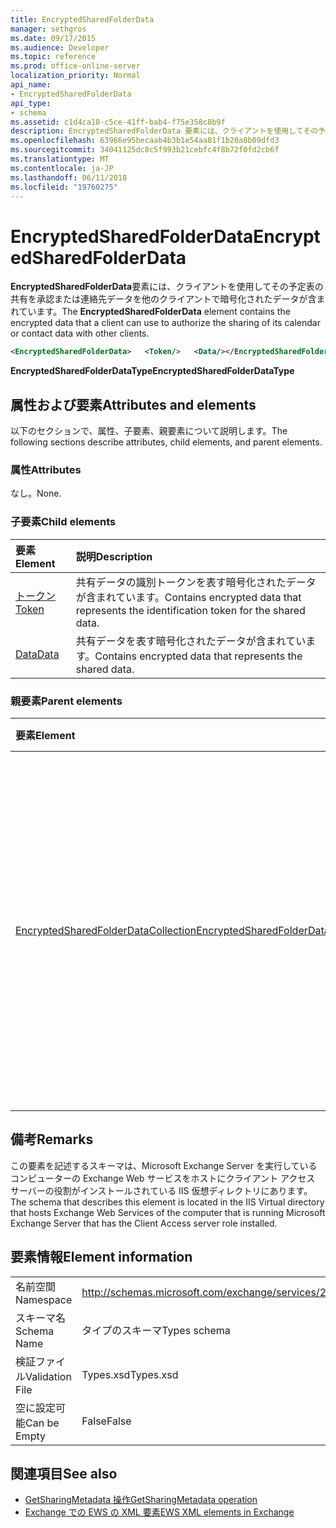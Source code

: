 ```yaml
---
title: EncryptedSharedFolderData
manager: sethgros
ms.date: 09/17/2015
ms.audience: Developer
ms.topic: reference
ms.prod: office-online-server
localization_priority: Normal
api_name:
- EncryptedSharedFolderData
api_type:
- schema
ms.assetid: c1d4ca18-c5ce-41ff-bab4-f75e358c8b9f
description: EncryptedSharedFolderData 要素には、クライアントを使用してその予定表の共有を承認または連絡先データを他のクライアントで暗号化されたデータが含まれています。
ms.openlocfilehash: 63966e95becaab4b3b1e54aa81f1b20a8b09dfd3
ms.sourcegitcommit: 34041125dc8c5f993b21cebfc4f8b72f0fd2cb6f
ms.translationtype: MT
ms.contentlocale: ja-JP
ms.lasthandoff: 06/11/2018
ms.locfileid: "19760275"
---
```

# <a name="encryptedsharedfolderdata"></a><span data-ttu-id="63c47-103">EncryptedSharedFolderData</span><span class="sxs-lookup"><span data-stu-id="63c47-103">EncryptedSharedFolderData</span></span>

<span data-ttu-id="63c47-104">**EncryptedSharedFolderData**要素には、クライアントを使用してその予定表の共有を承認または連絡先データを他のクライアントで暗号化されたデータが含まれています。</span><span class="sxs-lookup"><span data-stu-id="63c47-104">The **EncryptedSharedFolderData** element contains the encrypted data that a client can use to authorize the sharing of its calendar or contact data with other clients.</span></span> 
  
```xml
<EncryptedSharedFolderData>   <Token/>   <Data/></EncryptedSharedFolderData>
```

 <span data-ttu-id="63c47-105">**EncryptedSharedFolderDataType**</span><span class="sxs-lookup"><span data-stu-id="63c47-105">**EncryptedSharedFolderDataType**</span></span>
## <a name="attributes-and-elements"></a><span data-ttu-id="63c47-106">属性および要素</span><span class="sxs-lookup"><span data-stu-id="63c47-106">Attributes and elements</span></span>

<span data-ttu-id="63c47-107">以下のセクションで、属性、子要素、親要素について説明します。</span><span class="sxs-lookup"><span data-stu-id="63c47-107">The following sections describe attributes, child elements, and parent elements.</span></span>
  
### <a name="attributes"></a><span data-ttu-id="63c47-108">属性</span><span class="sxs-lookup"><span data-stu-id="63c47-108">Attributes</span></span>

<span data-ttu-id="63c47-109">なし。</span><span class="sxs-lookup"><span data-stu-id="63c47-109">None.</span></span>
  
### <a name="child-elements"></a><span data-ttu-id="63c47-110">子要素</span><span class="sxs-lookup"><span data-stu-id="63c47-110">Child elements</span></span>

|<span data-ttu-id="63c47-111">**要素**</span><span class="sxs-lookup"><span data-stu-id="63c47-111">**Element**</span></span>|<span data-ttu-id="63c47-112">**説明**</span><span class="sxs-lookup"><span data-stu-id="63c47-112">**Description**</span></span>|
|:-----|:-----|
|[<span data-ttu-id="63c47-113">トークン</span><span class="sxs-lookup"><span data-stu-id="63c47-113">Token</span></span>](token.md) <br/> |<span data-ttu-id="63c47-114">共有データの識別トークンを表す暗号化されたデータが含まれています。</span><span class="sxs-lookup"><span data-stu-id="63c47-114">Contains encrypted data that represents the identification token for the shared data.</span></span>  <br/> |
|[<span data-ttu-id="63c47-115">Data</span><span class="sxs-lookup"><span data-stu-id="63c47-115">Data</span></span>](data.md) <br/> |<span data-ttu-id="63c47-116">共有データを表す暗号化されたデータが含まれています。</span><span class="sxs-lookup"><span data-stu-id="63c47-116">Contains encrypted data that represents the shared data.</span></span>  <br/> |
   
### <a name="parent-elements"></a><span data-ttu-id="63c47-117">親要素</span><span class="sxs-lookup"><span data-stu-id="63c47-117">Parent elements</span></span>

|<span data-ttu-id="63c47-118">**要素**</span><span class="sxs-lookup"><span data-stu-id="63c47-118">**Element**</span></span>|<span data-ttu-id="63c47-119">**説明**</span><span class="sxs-lookup"><span data-stu-id="63c47-119">**Description**</span></span>|
|:-----|:-----|
|[<span data-ttu-id="63c47-120">EncryptedSharedFolderDataCollection</span><span class="sxs-lookup"><span data-stu-id="63c47-120">EncryptedSharedFolderDataCollection</span></span>](encryptedsharedfolderdatacollection.md) <br/> |<span data-ttu-id="63c47-121">クライアントを使用してその予定表の共有を承認または連絡先データを他のクライアントとデータ構造体のコレクションを表します。</span><span class="sxs-lookup"><span data-stu-id="63c47-121">Represents a collection of data structures that a client can use to authorize the sharing of its calendar or contact data with other clients.</span></span>  <br/> |
   
## <a name="remarks"></a><span data-ttu-id="63c47-122">備考</span><span class="sxs-lookup"><span data-stu-id="63c47-122">Remarks</span></span>

<span data-ttu-id="63c47-123">この要素を記述するスキーマは、Microsoft Exchange Server を実行しているコンピューターの Exchange Web サービスをホストにクライアント アクセス サーバーの役割がインストールされている IIS 仮想ディレクトリにあります。</span><span class="sxs-lookup"><span data-stu-id="63c47-123">The schema that describes this element is located in the IIS Virtual directory that hosts Exchange Web Services of the computer that is running Microsoft Exchange Server that has the Client Access server role installed.</span></span>
  
## <a name="element-information"></a><span data-ttu-id="63c47-124">要素情報</span><span class="sxs-lookup"><span data-stu-id="63c47-124">Element information</span></span>

|||
|:-----|:-----|
|<span data-ttu-id="63c47-125">名前空間</span><span class="sxs-lookup"><span data-stu-id="63c47-125">Namespace</span></span>  <br/> |http://schemas.microsoft.com/exchange/services/2006/types  <br/> |
|<span data-ttu-id="63c47-126">スキーマ名</span><span class="sxs-lookup"><span data-stu-id="63c47-126">Schema Name</span></span>  <br/> |<span data-ttu-id="63c47-127">タイプのスキーマ</span><span class="sxs-lookup"><span data-stu-id="63c47-127">Types schema</span></span>  <br/> |
|<span data-ttu-id="63c47-128">検証ファイル</span><span class="sxs-lookup"><span data-stu-id="63c47-128">Validation File</span></span>  <br/> |<span data-ttu-id="63c47-129">Types.xsd</span><span class="sxs-lookup"><span data-stu-id="63c47-129">Types.xsd</span></span>  <br/> |
|<span data-ttu-id="63c47-130">空に設定可能</span><span class="sxs-lookup"><span data-stu-id="63c47-130">Can be Empty</span></span>  <br/> |<span data-ttu-id="63c47-131">False</span><span class="sxs-lookup"><span data-stu-id="63c47-131">False</span></span>  <br/> |
   
## <a name="see-also"></a><span data-ttu-id="63c47-132">関連項目</span><span class="sxs-lookup"><span data-stu-id="63c47-132">See also</span></span>

- [<span data-ttu-id="63c47-133">GetSharingMetadata 操作</span><span class="sxs-lookup"><span data-stu-id="63c47-133">GetSharingMetadata operation</span></span>](getsharingmetadata-operation.md)
- [<span data-ttu-id="63c47-134">Exchange での EWS の XML 要素</span><span class="sxs-lookup"><span data-stu-id="63c47-134">EWS XML elements in Exchange</span></span>](ews-xml-elements-in-exchange.md)

